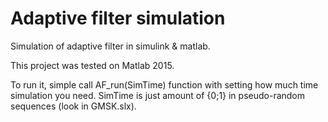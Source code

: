 # Adaptive filter simulation
 Simulation of adaptive filter in simulink & matlab.
 
 This project was tested on Matlab 2015.
 
 To run it, simple call AF_run(SimTime) function with setting how much time simulation you need. SimTime is just amount of {0;1} in pseudo-random sequences (look in GMSK.slx).

